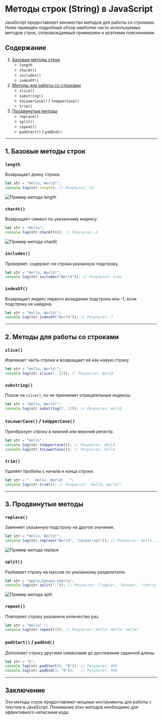 # Методы строк (String) в JavaScript

JavaScript предоставляет множество методов для работы со строками. Ниже приведён подробный обзор наиболее часто используемых методов строк, сопровождаемый примерами и краткими пояснениями.

## Содержание
1. [Базовые методы строк](#базовые-методы-строк)
   - `length`
   - `charAt()`
   - `includes()`
   - `indexOf()`
2. [Методы для работы со строками](#методы-для-работы-со-строками)
   - `slice()`
   - `substring()`
   - `toLowerCase()` / `toUpperCase()`
   - `trim()`
3. [Продвинутые методы](#продвинутые-методы)
   - `replace()`
   - `split()`
   - `repeat()`
   - `padStart()` / `padEnd()`

---

## 1. Базовые методы строк

### `length`
Возвращает длину строки.

```javascript
let str = "Hello, World!";
console.log(str.length); // Результат: 13
```

![Пример метода length](https://via.placeholder.com/500x150?text=Пример+метода+length)

### `charAt()`
Возвращает символ по указанному индексу.

```javascript
let str = "Hello";
console.log(str.charAt(0)); // Результат: H
```

![Пример метода charAt](https://via.placeholder.com/500x150?text=Пример+метода+charAt)

### `includes()`
Проверяет, содержит ли строка указанную подстроку.

```javascript
let str = "Hello, World!";
console.log(str.includes("World")); // Результат: true
```

### `indexOf()`
Возвращает индекс первого вхождения подстроки или -1, если подстрока не найдена.

```javascript
let str = "Hello, World!";
console.log(str.indexOf("World")); // Результат: 7
```

---

## 2. Методы для работы со строками

### `slice()`
Извлекает часть строки и возвращает её как новую строку.

```javascript
let str = "Hello, World!";
console.log(str.slice(7, 12)); // Результат: World
```

### `substring()`
Похож на `slice()`, но не принимает отрицательные индексы.

```javascript
let str = "Hello, World!";
console.log(str.substring(7, 12)); // Результат: World
```

### `toLowerCase()` / `toUpperCase()`
Преобразует строку в нижний или верхний регистр.

```javascript
let str = "Hello";
console.log(str.toUpperCase()); // Результат: HELLO
console.log(str.toLowerCase()); // Результат: hello
```

### `trim()`
Удаляет пробелы с начала и конца строки.

```javascript
let str = "   Hello, World!   ";
console.log(str.trim()); // Результат: "Hello, World!"
```

---

## 3. Продвинутые методы

### `replace()`
Заменяет указанную подстроку на другое значение.

```javascript
let str = "Hello, World!";
console.log(str.replace("World", "JavaScript")); // Результат: Hello, JavaScript!
```

![Пример метода replace](https://via.placeholder.com/500x150?text=Пример+метода+replace)

### `split()`
Разбивает строку на массив по указанному разделителю.

```javascript
let str = "apple,banana,cherry";
console.log(str.split(",")); // Результат: ["apple", "banana", "cherry"]
```

![Пример метода split](https://via.placeholder.com/500x150?text=Пример+метода+split)

### `repeat()`
Повторяет строку указанное количество раз.

```javascript
let str = "Hello! ";
console.log(str.repeat(3)); // Результат: Hello! Hello! Hello! 
```

### `padStart()` / `padEnd()`
Дополняет строку другими символами до достижения заданной длины.

```javascript
let str = "5";
console.log(str.padStart(3, "0")); // Результат: 005
console.log(str.padEnd(3, "0"));   // Результат: 500
```

---

## Заключение
Эти методы строк предоставляют мощные инструменты для работы с текстом в JavaScript. Понимание этих методов необходимо для эффективного написания кода.

